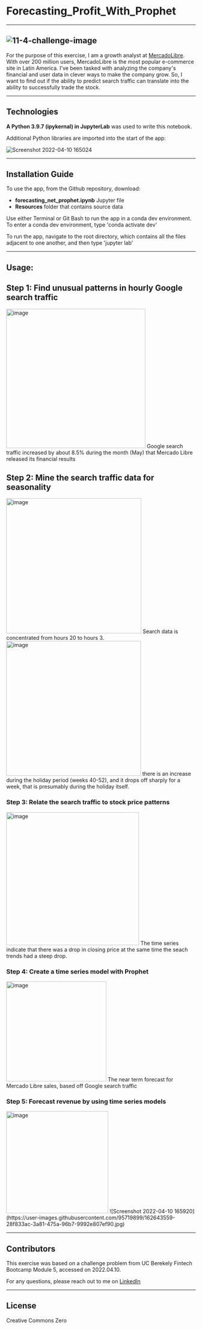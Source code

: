 # Forecasting_Profit_With_Prophet

---
![11-4-challenge-image](https://user-images.githubusercontent.com/95719899/162643175-3ac58ec2-d2a4-4cae-b80a-b2bec5f44cc2.png)
---


For the purpose of this exercise, I am a growth analyst at [MercadoLibre](http://investor.mercadolibre.com/investor-relations). With over 200 million users, MercadoLibre is the most popular e-commerce site in Latin America. I've been tasked with analyzing the company's financial and user data in clever ways to make the company grow. So, I want to find out if the ability to predict search traffic can translate into the ability to successfully trade the stock.


---

## Technologies

**A Python 3.9.7 (ipykernal) in JupyterLab** was used to write this notebook.


Additional Python libraries are imported into the start of the app: 


![Screenshot 2022-04-10 165024](https://user-images.githubusercontent.com/95719899/162643270-06f005fa-938f-4551-b5b1-309d46529587.jpg)



---

## Installation Guide

To use the app, from the Github repository, download:
- **forecasting_net_prophet.ipynb** Jupyter file 
- **Resources** folder that contains source data

Use either Terminal or Git Bash to run the app in a conda dev environment. 
To enter a conda dev environment, type
'conda activate dev'

To run the app, navigate to the root directory, which contains all the files adjacent to one another, and then type
'jupyter lab'

---


## Usage:

## Step 1: Find unusual patterns in hourly Google search traffic

<img width="370" alt="image" src="https://user-images.githubusercontent.com/95719899/162643299-3d42c506-d745-49dc-ad3a-209f43c732f2.png">
Google search traffic increased by about 8.5% during the month (May) that Mercado Libre released its financial results

## Step 2: Mine the search traffic data for seasonality
<img width="359" alt="image" src="https://user-images.githubusercontent.com/95719899/162643345-bb6c42e4-2d68-4ad7-a2e2-873df4c77898.png">
Search data is concentrated from hours 20 to hours 3.

<img width="358" alt="image" src="https://user-images.githubusercontent.com/95719899/162643358-24640c13-68f0-40ce-80a1-d343c2b9a2c8.png">
there is an increase during the holiday period (weeks 40-52), and it drops off sharply for a week, that is presumably during the holiday itself.


### Step 3: Relate the search traffic to stock price patterns
<img width="353" alt="image" src="https://user-images.githubusercontent.com/95719899/162643401-b37ac693-b405-41ad-b019-8e36859199a9.png">
The time series indicate that there was a drop in closing price at the same time the seach trends had a steep drop.


### Step 4: Create a time series model with Prophet
<img width="266" alt="image" src="https://user-images.githubusercontent.com/95719899/162643494-fe981496-f6b9-4654-a40e-e7464cecfa17.png">
The near term forecast for Mercado Libre sales, based off Google search traffic


### Step 5: Forecast revenue by using time series models
<img width="271" alt="image" src="https://user-images.githubusercontent.com/95719899/162643533-c2ed5d25-a94c-4147-abf8-6e5274446abd.png">
![Screenshot 2022-04-10 165920](https://user-images.githubusercontent.com/95719899/162643559-28f833ac-3a81-475a-96b7-9992e807ef90.jpg)



---

## Contributors

This exercise was based on a challenge problem from UC Berekely Fintech Bootcamp Module 5, accessed on 2022.04.10. 

For any questions, please reach out to me on [LinkedIn](https://www.linkedin.com/in/lari-rupp-5baa49153/)

---

## License

Creative Commons Zero
